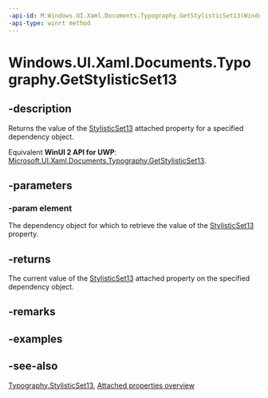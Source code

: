 ```yaml
---
-api-id: M:Windows.UI.Xaml.Documents.Typography.GetStylisticSet13(Windows.UI.Xaml.DependencyObject)
-api-type: winrt method
---
```


<!-- Method syntax
public bool GetStylisticSet13(Windows.UI.Xaml.DependencyObject element)
-->

# Windows.UI.Xaml.Documents.Typography.GetStylisticSet13

## -description
Returns the value of the [StylisticSet13](typography_stylisticset13.md) attached property for a specified dependency object.

Equivalent **WinUI 2 API for UWP**: [Microsoft.UI.Xaml.Documents.Typography.GetStylisticSet13](/windows/winui/api/microsoft.ui.xaml.documents.typography.getstylisticset13).

## -parameters
### -param element
The dependency object for which to retrieve the value of the [StylisticSet13](typography_stylisticset13.md) property.

## -returns
The current value of the [StylisticSet13](typography_stylisticset13.md) attached property on the specified dependency object.

## -remarks

## -examples

## -see-also

[Typography.StylisticSet13](typography_stylisticset13.md), [Attached properties overview](/windows/uwp/xaml-platform/attached-properties-overview)
